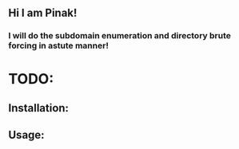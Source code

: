 ## Hi I am Pinak!
### I will do the subdomain enumeration and directory brute forcing in astute manner!

# TODO:
## Installation:


## Usage:
